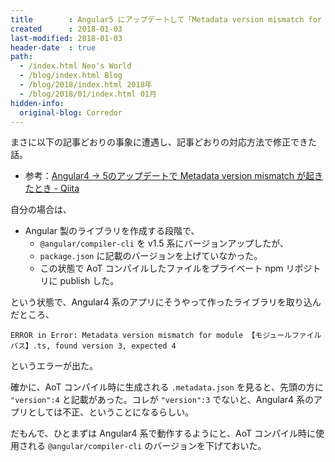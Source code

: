 ```yaml
---
title        : Angular5 にアップデートして「Metadata version mismatch for module」エラーが出た
created      : 2018-01-03
last-modified: 2018-01-03
header-date  : true
path:
  - /index.html Neo's World
  - /blog/index.html Blog
  - /blog/2018/index.html 2018年
  - /blog/2018/01/index.html 01月
hidden-info:
  original-blog: Corredor
---
```


まさに以下の記事どおりの事象に遭遇し、記事どおりの対応方法で修正できた話。

- 参考：[Angular4 -> 5のアップデートで Metadata version mismatch が起きたとき - Qiita](https://qiita.com/ne-peer/items/eb0b2d0cba3daf1a4c4f)

自分の場合は、

- Angular 製のライブラリを作成する段階で、
  - `@angular/compiler-cli` を v1.5 系にバージョンアップしたが、
  - `package.json` に記載のバージョンを上げていなかった。
  - この状態で AoT コンパイルしたファイルをプライベート npm リポジトリに publish した。

という状態で、Angular4 系のアプリにそうやって作ったライブラリを取り込んだところ、

```
ERROR in Error: Metadata version mismatch for module 【モジュールファイルパス】.ts, found version 3, expected 4
```

というエラーが出た。

確かに、AoT コンパイル時に生成される `.metadata.json` を見ると、先頭の方に `"version":4` と記載があった。コレが `"version":3` でないと、Angular4 系のアプリとしては不正、ということになるらしい。

だもんで、ひとまずは Angular4 系で動作するようにと、AoT コンパイル時に使用される `@angular/compiler-cli` のバージョンを下げておいた。
